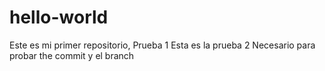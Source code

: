 # hello-world
Este es mi primer repositorio, Prueba 1
Esta es la prueba 2
Necesario para probar the commit y el branch

